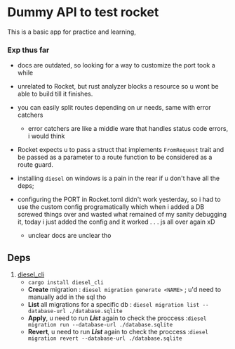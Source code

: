 # Dummy API to test rocket

This is a basic app for practice and learning,  
### Exp thus far

- docs are outdated, so looking for a way to customize the port took a while
- unrelated to Rocket, but rust analyzer blocks a resource so u wont be able to build till it finishes.

- you can easily split routes depending on ur needs, same with error catchers
  - error catchers are like a middle ware that handles status code errors, i would think

- Rocket expects u to pass a struct that implements `FromRequest` trait and be passed as a parameter to a route function to be considered as a route guard.

- installing `diesel` on windows is a pain in the rear if u don't have all the deps;

- configuring the PORT in Rocket.toml didn't work yesterday, so i had to use the custom config programatically which when i added a DB screwed things over and wasted what remained of my sanity debugging it, today i just added the config and it worked . . . js all over again xD
  - unclear docs are unclear tho

## Deps
1. [diesel_cli](https://crates.io/crates/diesel_cli) 
   - `cargo install diesel_cli`
   - **Create** migration : `diesel migration generate <NAME>` ; u'd need to manually add in the sql tho
   - **List** all migrations for a specific db : `diesel migration list --database-url ./database.sqlite`
   - **Apply**, u need to run ***List*** again to check the proccess :`diesel migration run --database-url ./database.sqlite`
   - **Revert**, u need to run ***List*** again to check the proccess :`diesel migration revert --database-url ./database.sqlite`